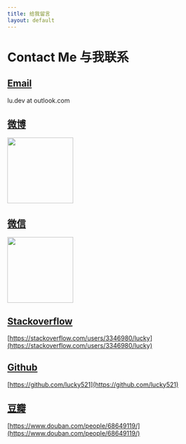 ```yaml
---
title: 给我留言
layout: default
---
```


# Contact Me 与我联系

## [Email](mailto:lu.dev@outlook.com)

lu.dev at outlook.com

## [微博](https://weibo.com/troubleshoot)  

<img src="https://lucky521.github.io/img/weibo.png" width="150">

## [微信](https://lucky521.github.io/img/wechat-qrcode.jpg)

<img src="https://lucky521.github.io/img/wechat-qrcode.jpg" width="150">

## [Stackoverflow](https://stackoverflow.com/users/3346980/lucky)

[https://stackoverflow.com/users/3346980/lucky](https://stackoverflow.com/users/3346980/lucky)

## [Github](https://github.com/lucky521)

[https://github.com/lucky521](https://github.com/lucky521)

## [豆瓣](https://www.douban.com/people/68649119/)

[https://www.douban.com/people/68649119/](https://www.douban.com/people/68649119/)
